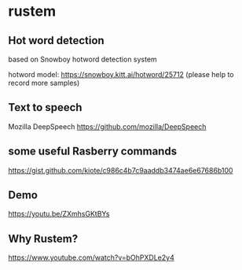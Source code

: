 # rustem

## Hot word detection 

based on Snowboy hotword detection system

hotword model: https://snowboy.kitt.ai/hotword/25712 (please help to record more samples)

## Text to speech

Mozilla DeepSpeech https://github.com/mozilla/DeepSpeech

## some useful Rasberry commands

https://gist.github.com/kiote/c986c4b7c9aaddb3474ae6e67686b100

## Demo

https://youtu.be/ZXmhsGKtBYs

## Why Rustem?

https://www.youtube.com/watch?v=bOhPXDLe2y4
